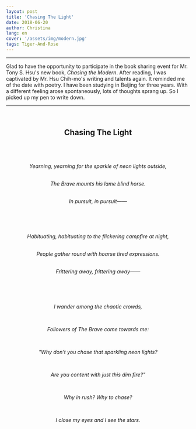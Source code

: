 ```yaml
---
layout: post
title: 'Chasing The Light'
date: 2018-06-20
author: Christina
lang: en
cover: '/assets/img/modern.jpg'
tags: Tiger-And-Rose
---
```


---

Glad to have the opportunity to participate in the book sharing event for Mr. Tony S. Hsu's new book, *Chasing the Modern*. After reading, I was captivated by Mr. Hsu Chih-mo's writing and talents again. It reminded me of the date with poetry. I have been studying in Beijing for three years.  With a different feeling arose spontaneously, lots of thoughts sprang up. So I picked up my pen to write down.

---

<br>

<h2 style="text-align:center">Chasing The Light</h2><br>

<h6 style="text-align:center">
<br>
Yearning, yearning for the sparkle of neon lights outside,<br><br>


The Brave mounts his lame blind horse.<br><br>

In pursuit, in pursuit——<br><br>

<br>

<br>

Habituating, habituating to the flickering campfire at night,<br><br>

People gather round with hoarse tired expressions.<br><br>

Frittering away, frittering away——<br><br>

<br>

<br>

I wander among the chaotic crowds,<br>

<br>

Followers of The Brave come towards me:<br>

<br>

"Why don't you chase that sparkling neon lights? <br>

<br>

Are you content with just this dim fire?"<br>

<br>

Why in rush?  Why to chase?<br>

<br>

I close my eyes and I see the stars.

</h6>

​    